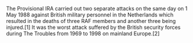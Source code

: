 The Provisional IRA carried out two separate attacks on the same day on 1 May 1988 against British military personnel in the Netherlands which resulted in the deaths of three RAF members and another three being injured.[1] It was the worst attack suffered by the British security forces during The Troubles from 1969 to 1998 on mainland Europe.[2]
